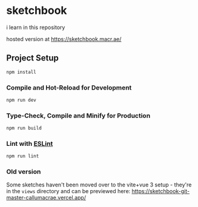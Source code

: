# sketchbook

i learn in this repository

hosted version at <https://sketchbook.macr.ae/>

## Project Setup

```sh
npm install
```

### Compile and Hot-Reload for Development

```sh
npm run dev
```

### Type-Check, Compile and Minify for Production

```sh
npm run build
```

### Lint with [ESLint](https://eslint.org/)

```sh
npm run lint
```

### Old version

Some sketches haven't been moved over to the vite+vue 3 setup - they're in the
`views` directory and can be previewed here: <https://sketchbook-git-master-callumacrae.vercel.app/>
